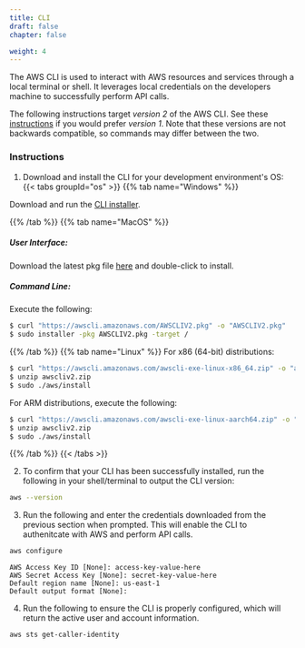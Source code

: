 ```yaml
---
title: CLI
draft: false
chapter: false

weight: 4
---
```


The AWS CLI is used to interact with AWS resources and services through a local terminal or shell. It leverages local 
credentials on the developers machine to successfully perform API calls.

The following instructions target *version 2* of the AWS CLI. See these [instructions](https://docs.aws.amazon.com/cli/latest/userguide/install-cliv1.html) if you would prefer *version 1*. Note that these versions are not backwards compatible, so commands may differ between the two.

### Instructions 

1. Download and install the CLI for your development environment's OS:
{{< tabs groupId="os" >}}
{{% tab name="Windows" %}}

Download and run the [CLI installer](https://awscli.amazonaws.com/AWSCLIV2.msi).

{{% /tab %}}
{{% tab name="MacOS" %}}

##### User Interface:

Download the latest pkg file [here](https://awscli.amazonaws.com/AWSCLIV2.pkg) and double-click to
install.

##### Command Line:

Execute the following:

```sh
$ curl "https://awscli.amazonaws.com/AWSCLIV2.pkg" -o "AWSCLIV2.pkg"
$ sudo installer -pkg AWSCLIV2.pkg -target /
```

{{% /tab %}}
{{% tab name="Linux" %}}
For x86 (64-bit) distributions:
```sh
$ curl "https://awscli.amazonaws.com/awscli-exe-linux-x86_64.zip" -o "awscliv2.zip"
$ unzip awscliv2.zip
$ sudo ./aws/install
```

For ARM distributions, execute the following: 
```sh
$ curl "https://awscli.amazonaws.com/awscli-exe-linux-aarch64.zip" -o "awscliv2.zip"
$ unzip awscliv2.zip
$ sudo ./aws/install
```
{{% /tab %}}
{{< /tabs >}}

2. To confirm that your CLI has been successfully installed, run the following in your shell/terminal to output the CLI version:
```sh
aws --version
```

3. Run the following and enter the credentials downloaded from the previous section when prompted. This will enable the
CLI to authenitcate with AWS and perform API calls.
```sh
aws configure
```
```
AWS Access Key ID [None]: access-key-value-here
AWS Secret Access Key [None]: secret-key-value-here
Default region name [None]: us-east-1
Default output format [None]:
```

4. Run the following to ensure the CLI is properly configured, which will return the active user and account information.
```sh
aws sts get-caller-identity
```

